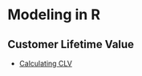 # Modeling in R


## Customer Lifetime Value

- [Calculating CLV](http://srepho.github.io/CLV/CLV)

